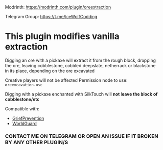 
Modrinth: https://modrinth.com/plugin/oreextraction

Telegram Group: https://t.me/IceWolfCodding

# This plugin modifies vanilla extraction

Digging an ore with a pickaxe will extract it from the rough block, dropping the ore, leaving cobblestone, cobbled deepslate, netherrack or blackstone in its place, depending on the ore excavated

Creative players will not be affected
Permission node to use: `oreexcavation.use`

Digging with a pickaxe enchanted with SilkTouch will **not leave the block of cobblestone/etc**

Compatible with:
- [GriefPrevention](https://www.spigotmc.org/resources/griefprevention.1884/) 
- [WorldGuard](https://dev.bukkit.org/projects/worldguard/files)
### CONTACT ME ON TELEGRAM OR OPEN AN ISSUE IF IT BROKEN BY ANY OTHER PLUGIN/S
